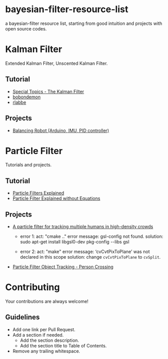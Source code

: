 # bayesian-filter-resource-list
a bayesian-filter resource list, starting from good intuition and projects with open source codes.

# Kalman Filter
Extended Kalman Filter, Unscented Kalman Filter.

## Tutorial 
* [Special Topics - The Kalman Filter](https://www.youtube.com/watch?v=CaCcOwJPytQ)
* [bobondemon](https://bobondemon.github.io/2017/05/10/Bayes-Filter-for-Localization/)
* [rlabbe](https://github.com/rlabbe/Kalman-and-Bayesian-Filters-in-Python)

## Projects 
* [Balancing Robot (Arduino, IMU, PID controller)](https://barrettsprojects.wordpress.com/2014/03/11/balancing-robot-arduino/)




# Particle Filter
Tutorials and projects.
## Tutorial 
* [Particle Filters Explained](https://www.youtube.com/watch?v=sz7cJuMgKFg)
* [Particle Filter Explained without Equations](https://www.youtube.com/watch?v=aUkBa1zMKv4&t=93s)
## Projects 

* [A particle filter for tracking multiple humans in high-density crowds](https://github.com/NewProggie/Particle-Filter)

  - error 1:
    act: "cmake .."
    error message:
     gsl-config not found.
    solution:
     sudo apt-get install libgsl0-dev
     pkg-config --libs gsl 

  - error 2:
    act: "make"
    error message: 
     ‘cvCvtPixToPlane’ was not declared in this scope
    solution:
     change `cvCvtPixToPlane` to `cvSplit`.

* [Particle Filter Object Tracking - Person Crossing](https://www.youtube.com/watch?v=B4ianyQTnCE)

# Contributing

Your contributions are always welcome!

## Guidelines

* Add one link per Pull Request.
* Add a section if needed.
    * Add the section description.
    * Add the section title to Table of Contents.
* Remove any trailing whitespace.

